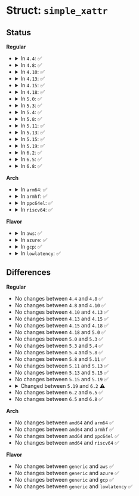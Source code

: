 # Struct: <code>simple_xattr</code>

## Status
<b>Regular</b>
<ul>
<li>
<details>
<summary>In <code>4.4</code>: ✅</summary>

```c
struct simple_xattr {
    struct list_head list;
    char *name;
    size_t size;
    char value[0];
};
```
</details>
</li>
<li>
<details>
<summary>In <code>4.8</code>: ✅</summary>

```c
struct simple_xattr {
    struct list_head list;
    char *name;
    size_t size;
    char value[0];
};
```
</details>
</li>
<li>
<details>
<summary>In <code>4.10</code>: ✅</summary>

```c
struct simple_xattr {
    struct list_head list;
    char *name;
    size_t size;
    char value[0];
};
```
</details>
</li>
<li>
<details>
<summary>In <code>4.13</code>: ✅</summary>

```c
struct simple_xattr {
    struct list_head list;
    char *name;
    size_t size;
    char value[0];
};
```
</details>
</li>
<li>
<details>
<summary>In <code>4.15</code>: ✅</summary>

```c
struct simple_xattr {
    struct list_head list;
    char *name;
    size_t size;
    char value[0];
};
```
</details>
</li>
<li>
<details>
<summary>In <code>4.18</code>: ✅</summary>

```c
struct simple_xattr {
    struct list_head list;
    char *name;
    size_t size;
    char value[0];
};
```
</details>
</li>
<li>
<details>
<summary>In <code>5.0</code>: ✅</summary>

```c
struct simple_xattr {
    struct list_head list;
    char *name;
    size_t size;
    char value[0];
};
```
</details>
</li>
<li>
<details>
<summary>In <code>5.3</code>: ✅</summary>

```c
struct simple_xattr {
    struct list_head list;
    char *name;
    size_t size;
    char value[0];
};
```
</details>
</li>
<li>
<details>
<summary>In <code>5.4</code>: ✅</summary>

```c
struct simple_xattr {
    struct list_head list;
    char *name;
    size_t size;
    char value[0];
};
```
</details>
</li>
<li>
<details>
<summary>In <code>5.8</code>: ✅</summary>

```c
struct simple_xattr {
    struct list_head list;
    char *name;
    size_t size;
    char value[0];
};
```
</details>
</li>
<li>
<details>
<summary>In <code>5.11</code>: ✅</summary>

```c
struct simple_xattr {
    struct list_head list;
    char *name;
    size_t size;
    char value[0];
};
```
</details>
</li>
<li>
<details>
<summary>In <code>5.13</code>: ✅</summary>

```c
struct simple_xattr {
    struct list_head list;
    char *name;
    size_t size;
    char value[0];
};
```
</details>
</li>
<li>
<details>
<summary>In <code>5.15</code>: ✅</summary>

```c
struct simple_xattr {
    struct list_head list;
    char *name;
    size_t size;
    char value[0];
};
```
</details>
</li>
<li>
<details>
<summary>In <code>5.19</code>: ✅</summary>

```c
struct simple_xattr {
    struct list_head list;
    char *name;
    size_t size;
    char value[0];
};
```
</details>
</li>
<li>
<details>
<summary>In <code>6.2</code>: ✅</summary>

```c
struct simple_xattr {
    struct rb_node rb_node;
    char *name;
    size_t size;
    char value[0];
};
```
</details>
</li>
<li>
<details>
<summary>In <code>6.5</code>: ✅</summary>

```c
struct simple_xattr {
    struct rb_node rb_node;
    char *name;
    size_t size;
    char value[0];
};
```
</details>
</li>
<li>
<details>
<summary>In <code>6.8</code>: ✅</summary>

```c
struct simple_xattr {
    struct rb_node rb_node;
    char *name;
    size_t size;
    char value[0];
};
```
</details>
</li>
</ul>
<b>Arch</b>
<ul>
<li>
<details>
<summary>In <code>arm64</code>: ✅</summary>

```c
struct simple_xattr {
    struct list_head list;
    char *name;
    size_t size;
    char value[0];
};
```
</details>
</li>
<li>
<details>
<summary>In <code>armhf</code>: ✅</summary>

```c
struct simple_xattr {
    struct list_head list;
    char *name;
    size_t size;
    char value[0];
};
```
</details>
</li>
<li>
<details>
<summary>In <code>ppc64el</code>: ✅</summary>

```c
struct simple_xattr {
    struct list_head list;
    char *name;
    size_t size;
    char value[0];
};
```
</details>
</li>
<li>
<details>
<summary>In <code>riscv64</code>: ✅</summary>

```c
struct simple_xattr {
    struct list_head list;
    char *name;
    size_t size;
    char value[0];
};
```
</details>
</li>
</ul>
<b>Flavor</b>
<ul>
<li>
<details>
<summary>In <code>aws</code>: ✅</summary>

```c
struct simple_xattr {
    struct list_head list;
    char *name;
    size_t size;
    char value[0];
};
```
</details>
</li>
<li>
<details>
<summary>In <code>azure</code>: ✅</summary>

```c
struct simple_xattr {
    struct list_head list;
    char *name;
    size_t size;
    char value[0];
};
```
</details>
</li>
<li>
<details>
<summary>In <code>gcp</code>: ✅</summary>

```c
struct simple_xattr {
    struct list_head list;
    char *name;
    size_t size;
    char value[0];
};
```
</details>
</li>
<li>
<details>
<summary>In <code>lowlatency</code>: ✅</summary>

```c
struct simple_xattr {
    struct list_head list;
    char *name;
    size_t size;
    char value[0];
};
```
</details>
</li>
</ul>

## Differences
<b>Regular</b>
<ul>
<li>
No changes between <code>4.4</code> and <code>4.8</code> ✅
</li>
<li>
No changes between <code>4.8</code> and <code>4.10</code> ✅
</li>
<li>
No changes between <code>4.10</code> and <code>4.13</code> ✅
</li>
<li>
No changes between <code>4.13</code> and <code>4.15</code> ✅
</li>
<li>
No changes between <code>4.15</code> and <code>4.18</code> ✅
</li>
<li>
No changes between <code>4.18</code> and <code>5.0</code> ✅
</li>
<li>
No changes between <code>5.0</code> and <code>5.3</code> ✅
</li>
<li>
No changes between <code>5.3</code> and <code>5.4</code> ✅
</li>
<li>
No changes between <code>5.4</code> and <code>5.8</code> ✅
</li>
<li>
No changes between <code>5.8</code> and <code>5.11</code> ✅
</li>
<li>
No changes between <code>5.11</code> and <code>5.13</code> ✅
</li>
<li>
No changes between <code>5.13</code> and <code>5.15</code> ✅
</li>
<li>
No changes between <code>5.15</code> and <code>5.19</code> ✅
</li>
<li>
<details>
<summary>Changed between <code>5.19</code> and <code>6.2</code> ⚠️</summary>
<ul>
<li>
<b>Field added. </b>
<code>struct rb_node rb_node</code>
</li>
<li>
<b>Field removed. </b>
<code>struct list_head list</code>
</li>
</ul>
</details>
</li>
<li>
No changes between <code>6.2</code> and <code>6.5</code> ✅
</li>
<li>
No changes between <code>6.5</code> and <code>6.8</code> ✅
</li>
</ul>
<b>Arch</b>
<ul>
<li>
No changes between <code>amd64</code> and <code>arm64</code> ✅
</li>
<li>
No changes between <code>amd64</code> and <code>armhf</code> ✅
</li>
<li>
No changes between <code>amd64</code> and <code>ppc64el</code> ✅
</li>
<li>
No changes between <code>amd64</code> and <code>riscv64</code> ✅
</li>
</ul>
<b>Flavor</b>
<ul>
<li>
No changes between <code>generic</code> and <code>aws</code> ✅
</li>
<li>
No changes between <code>generic</code> and <code>azure</code> ✅
</li>
<li>
No changes between <code>generic</code> and <code>gcp</code> ✅
</li>
<li>
No changes between <code>generic</code> and <code>lowlatency</code> ✅
</li>
</ul>
